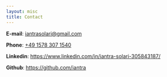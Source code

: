 ```yaml
---
layout: misc
title: Contact
---
```


**E-mail**: [iantrasolari@gmail.com](mailto:iantrasolari@gmail.com)

**Phone**: [+49 1578 307 1540](tel:+4915783071540)

**Linkedin**: <https://www.linkedin.com/in/iantra-solari-305843187/>

**Github**: <https://github.com/iantra>